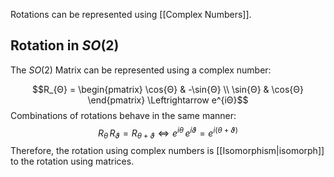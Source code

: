 Rotations can be represented using [[Complex Numbers]].

## Rotation in $SO(2)$

The $SO(2)$ Matrix can be represented using a complex number:

$$R_{Θ} = \begin{pmatrix}
\cos{Θ} & -\sin{Θ} \\
\sin{Θ} & \cos{Θ}
\end{pmatrix} \Leftrightarrow e^{iΘ}$$
Combinations of rotations behave in the same manner:
$$ R_{θ}\,R_{ϑ} = R_{θ+ϑ} \Leftrightarrow e^{iθ}\,e^{iϑ} = e^{i(θ+ϑ)}$$
Therefore, the rotation using complex numbers is [[Isomorphism|isomorph]] to the rotation using matrices.
